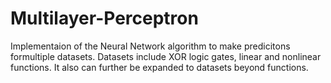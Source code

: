 # Multilayer-Perceptron

Implementaion of the Neural Network algorithm to make predicitons formultiple datasets. 
Datasets include XOR logic gates, linear and nonlinear functions. It also can further be expanded to datasets beyond functions.
